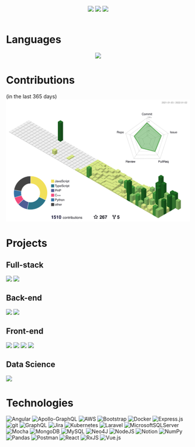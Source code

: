 <p align="center">
	<img width="450em" src="https://github-readme-stats.vercel.app/api?username=formidablae&show_icons=true&include_all_commits=true&count_private=true&hide_border=true&theme=dark" />
	<img width="450em" src="https://github-readme-streak-stats.herokuapp.com/?user=formidablae&include_all_commits=true&hide_border=true&theme=dark"/>
	<img width="450em" src="https://github-readme-stats.vercel.app/api/top-langs/?username=formidablae&layout=compact&langs_count=10&include_all_commits=true&hide_progress=true&hide_border=true&theme=dark&hide=">
	<img width="450em"/>
</p>

# Languages
<p align="center">
	<a href="https://profile.codersrank.io/user/formidablae#Tech%20Skills"><img width="900em" src="https://cr-skills-chart-widget.azurewebsites.net/api/api?username=formidablae&padding=15&labels=true&legend=true&tooltip=true&max-labels=36&branding=false&skills=C,C%23,C%2B%2B,CSS,HTML,Java,JavaScript,PHP,Python,Ruby,Rust,SCSS,SQL,Scala,Shell,TSQL,TypeScript,Vue&show-other-skills=true&bg=white"></a>
</p>

# Contributions
(in the last 365 days)
![](./profile-3d-contrib/profile-green-animate.svg)

# Projects

## Full-stack
[![](https://github-readme-stats.vercel.app/api/pin/?username=formidablae&repo=Trendr_App&hide_border=true&theme=dark)](https://github.com/formidablae/Trendr_App)
[![](https://github-readme-stats.vercel.app/api/pin/?username=formidablae&repo=Masters_Thesis&hide_border=true&theme=dark)](https://github.com/formidablae/Masters_Thesis)

## Back-end
[![](https://github-readme-stats.vercel.app/api/pin/?username=formidablae&repo=a_cool_blog&hide_border=true&theme=dark)](https://github.com/formidablae/a_cool_blog)
[![](https://github-readme-stats.vercel.app/api/pin/?username=A-Domain-that-Rocks&repo=adomainthat-rocks_backend&hide_border=true&theme=dark)](https://github.com/A-Domain-that-Rocks/adomainthat-rocks_backend)

## Front-end
[![](https://github-readme-stats.vercel.app/api/pin/?username=formidablae&repo=AngularBlog&hide_border=true&theme=dark)](https://github.com/formidablae/AngularBlog)
[![](https://github-readme-stats.vercel.app/api/pin/?username=formidablae&repo=EV_Route_Planner&hide_border=true&theme=dark)](https://github.com/formidablae/EV_Route_Planner)
[![](https://github-readme-stats.vercel.app/api/pin/?username=A-Domain-that-Rocks&repo=adomainthat-rocks_frontend&hide_border=true&theme=dark)](https://github.com/A-Domain-that-Rocks/adomainthat-rocks_frontend)
[![](https://github-readme-stats.vercel.app/api/pin/?username=formidablae&repo=pig_game&hide_border=true&theme=dark)](https://github.com/formidablae/pig_game)

## Data Science
[![](https://github-readme-stats.vercel.app/api/pin/?username=formidablae&repo=Batched_Multi-armed_Bandits&hide_border=true&theme=dark)](https://github.com/formidablae/Batched_Multi-armed_Bandits)

# Technologies
![Angular](https://img.shields.io/badge/angular-%23DD0031.svg?style=for-the-badge&logo=angular&logoColor=white)
![Apollo-GraphQL](https://img.shields.io/badge/-ApolloGraphQL-311C87?style=for-the-badge&logo=apollo-graphql)
![AWS](https://img.shields.io/badge/AWS-%23FF9900.svg?style=for-the-badge&logo=amazon-aws&logoColor=white)
![Bootstrap](https://img.shields.io/badge/bootstrap-%23563D7C.svg?style=for-the-badge&logo=bootstrap&logoColor=white)
![Docker](https://img.shields.io/badge/docker-%230db7ed.svg?style=for-the-badge&logo=docker&logoColor=white)
![Express.js](https://img.shields.io/badge/express.js-%23404d59.svg?style=for-the-badge&logo=express&logoColor=%2361DAFB)
![git](https://img.shields.io/badge/Git-F05032?style=for-the-badge&logo=git&logoColor=white)
![GraphQL](https://img.shields.io/badge/-GraphQL-E10098?style=for-the-badge&logo=graphql&logoColor=white)
![Jira](https://img.shields.io/badge/jira-%230A0FFF.svg?style=for-the-badge&logo=jira&logoColor=white)
![Kubernetes](https://img.shields.io/badge/kubernetes-%23326ce5.svg?style=for-the-badge&logo=kubernetes&logoColor=white)
![Laravel](https://img.shields.io/badge/laravel-%23FF2D20.svg?style=for-the-badge&logo=laravel&logoColor=white)
![MicrosoftSQLServer](https://img.shields.io/badge/Microsoft%20SQL%20Server-CC2927?style=for-the-badge&logo=microsoft%20sql%20server&logoColor=white)
![Mocha](https://img.shields.io/badge/-mocha-%238D6748?style=for-the-badge&logo=mocha&logoColor=white)
![MongoDB](https://img.shields.io/badge/MongoDB-%234ea94b.svg?style=for-the-badge&logo=mongodb&logoColor=white)
![MySQL](https://img.shields.io/badge/mysql-%2300f.svg?style=for-the-badge&logo=mysql&logoColor=white)
![Neo4J](https://img.shields.io/badge/Neo4j-008CC1?style=for-the-badge&logo=neo4j&logoColor=white)
![NodeJS](https://img.shields.io/badge/node.js-6DA55F?style=for-the-badge&logo=node.js&logoColor=white)
![Notion](https://img.shields.io/badge/Notion-%23000000.svg?style=for-the-badge&logo=notion&logoColor=white)
![NumPy](https://img.shields.io/badge/numpy-%23013243.svg?style=for-the-badge&logo=numpy&logoColor=white)
![Pandas](https://img.shields.io/badge/pandas-%23150458.svg?style=for-the-badge&logo=pandas&logoColor=white)
![Postman](https://img.shields.io/badge/Postman-FF6C37?style=for-the-badge&logo=postman&logoColor=white)
![React](https://img.shields.io/badge/react-%2320232a.svg?style=for-the-badge&logo=react&logoColor=%2361DAFB)
![RxJS](https://img.shields.io/badge/rxjs-%23B7178C.svg?style=for-the-badge&logo=reactivex&logoColor=white)
![Vue.js](https://img.shields.io/badge/vuejs-%2335495e.svg?style=for-the-badge&logo=vuedotjs&logoColor=%234FC08D)
